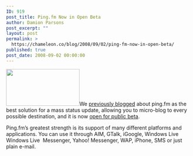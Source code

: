 ```yaml
---
ID: 919
post_title: Ping.fm Now in Open Beta
author: Damion Parsons
post_excerpt: ""
layout: post
permalink: >
  https://chameleon.co/blog/2008/09/02/ping-fm-now-in-open-beta/
published: true
post_date: 2008-09-02 00:00:00
---
```

<a title="ping.fm" href="https://ping.fm/" target="_blank" rel="noopener noreferrer"><img class="alignleft size-medium wp-image-272" title="pingfm" src="https://takemetoyourleader.com/wp-content/uploads/2008/09/pingfm.jpg" alt="" width="200" height="100" /></a>We <a href="https://takemetoyourleader.com/2008/08/24/pingfm-simplifying-the-status-update/">previously blogged</a> about ping.fm as the best solution for a mass status update, allowing you to micro-blog to every possible destination, and it is now <a title="ping.fm" href="https://ping.fm/" target="_blank" rel="noopener noreferrer">open for public beta</a>.

Ping.fm’s greatest strength is its support of many different platforms and applications. You can use it through AIM, GTalk, iGoogle, Windows Live Windows Live  Messenger, Yahoo! Messenger, WAP, iPhone, SMS or just plain e-mail.